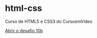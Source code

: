 # html-css
 Curso de HTML5 e CSS3 do CursoemVídeo

<a href="https://plyslif.github.io/html-css/desafios/ds010-B/">Abrir o desafio 10b</a>